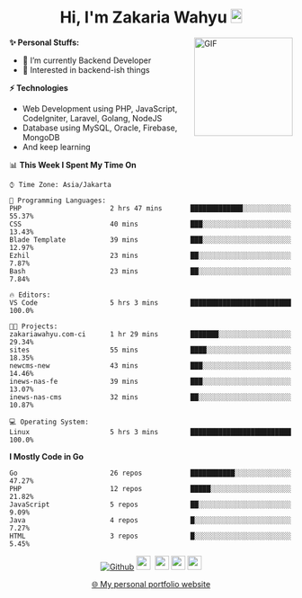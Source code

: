 <h1 align="center">Hi, I'm Zakaria Wahyu <img src="https://github.com/TheDudeThatCode/TheDudeThatCode/blob/master/Assets/Hi.gif" width="20px" height="25px"></h1>

<img align="right" alt="GIF" height="175px" src="https://www.nayakapratama.co.id/wp-content/uploads/2019/07/Website-Maintenance.gif" />

**✨ Personal Stuffs:**
- 🔭 I’m currently Backend Developer
- 🌱 Interested in backend-ish things

**⚡ Technologies**
- Web Development using PHP, JavaScript, CodeIgniter, Laravel, Golang, NodeJS
- Database using MySQL, Oracle, Firebase, MongoDB
- And keep learning

<!--START_SECTION:waka-->
📊 **This Week I Spent My Time On** 

```text
⌚︎ Time Zone: Asia/Jakarta

💬 Programming Languages: 
PHP                      2 hrs 47 mins       █████████████░░░░░░░░░░░░   55.37% 
CSS                      40 mins             ███░░░░░░░░░░░░░░░░░░░░░░   13.43% 
Blade Template           39 mins             ███░░░░░░░░░░░░░░░░░░░░░░   12.97% 
Ezhil                    23 mins             ██░░░░░░░░░░░░░░░░░░░░░░░   7.87% 
Bash                     23 mins             ██░░░░░░░░░░░░░░░░░░░░░░░   7.84%

🔥 Editors: 
VS Code                  5 hrs 3 mins        █████████████████████████   100.0%

🐱‍💻 Projects: 
zakariawahyu.com-ci      1 hr 29 mins        ███████░░░░░░░░░░░░░░░░░░   29.34% 
sites                    55 mins             ████░░░░░░░░░░░░░░░░░░░░░   18.35% 
newcms-new               43 mins             ███░░░░░░░░░░░░░░░░░░░░░░   14.46% 
inews-nas-fe             39 mins             ███░░░░░░░░░░░░░░░░░░░░░░   13.07% 
inews-nas-cms            32 mins             ██░░░░░░░░░░░░░░░░░░░░░░░   10.87%

💻 Operating System: 
Linux                    5 hrs 3 mins        █████████████████████████   100.0%

```

**I Mostly Code in Go** 

```text
Go                       26 repos            ███████████░░░░░░░░░░░░░░   47.27% 
PHP                      12 repos            █████░░░░░░░░░░░░░░░░░░░░   21.82% 
JavaScript               5 repos             ██░░░░░░░░░░░░░░░░░░░░░░░   9.09% 
Java                     4 repos             █░░░░░░░░░░░░░░░░░░░░░░░░   7.27% 
HTML                     3 repos             █░░░░░░░░░░░░░░░░░░░░░░░░   5.45%

```



<!--END_SECTION:waka-->

<p align="center">
<a href="https://github.com/zakariawahyu" target="_blank"><img alt="Github" src="https://img.shields.io/badge/GitHub-%2312100E.svg?&style=for-the-badge&logo=Github&logoColor=white" /></a>
<a href="https://www.twitter.com/_zakariawahyu"><img src="https://img.shields.io/badge/twitter-%231DA1F2.svg?&style=for-the-badge&logo=twitter&logoColor=white" height=25></a> 
<a href="https://www.linkedin.com/in/zakariawahyu"><img src="https://img.shields.io/badge/linkedin-%230077B5.svg?&style=for-the-badge&logo=linkedin&logoColor=white" height=25></a> 
<a href="https://www.instagram.com/_zakariawahyu"><img src="https://img.shields.io/badge/instagram-%23E4405F.svg?&style=for-the-badge&logo=instagram&logoColor=white" height=25></a>
<a href="https://medium.com/@zakariawahyu"><img src="https://img.shields.io/badge/Medium-12100E?style=for-the-badge&logo=medium&logoColor=white" height=25></a>
</p>
<p align="center"><a href="https://www.zakariawahyu.com" target="_blank">🌐 My personal portfolio website</a></p>
